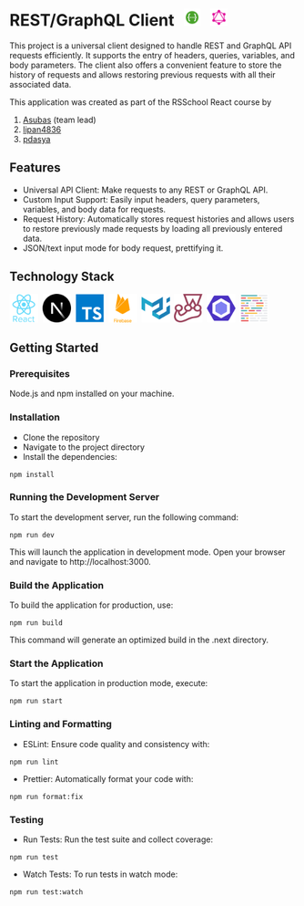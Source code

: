 # REST/GraphQL Client <img src="./public/client-rest.svg" alt="Image 1 Description" style="margin-left: 10px; margin-right: 10px;" width="30"> <img src="./public/client-graphql.svg" alt="Image 2 Description" width="30">

This project is a universal client designed to handle REST and GraphQL API requests efficiently. It supports the entry of headers, queries, variables, and body parameters. The client also offers a convenient feature to store the history of requests and allows restoring previous requests with all their associated data.

This application was created as part of the RSSchool React course by

1. [Asubas](https://github.com/Asubas) (team lead)
2. [lipan4836](https://github.com/lipan4836)
3. [pdasya](https://github.com/pdasya)

## Features

- Universal API Client: Make requests to any REST or GraphQL API.
- Custom Input Support: Easily input headers, query parameters, variables, and body data for requests.
- Request History: Automatically stores request histories and allows users to restore previously made requests by loading all previously entered data.
- JSON/text input mode for body request, prettifying it.

## Technology Stack

<img src="https://github.com/devicons/devicon/blob/master/icons/react/react-original-wordmark.svg" title="React" alt="React" width="50" height="50"/>&nbsp; <img src="https://github.com/devicons/devicon/blob/master/icons/nextjs/nextjs-original.svg" title="NextJS" alt="NextJS" width="50" height="50"/>&nbsp; <img src="https://github.com/devicons/devicon/blob/master/icons/typescript/typescript-original.svg" title="TypeScript" alt="TypeScript" width="50" height="50"/>&nbsp; <img src="https://github.com/devicons/devicon/blob/master/icons/firebase/firebase-plain-wordmark.svg" title="Firebase" alt="Firebase" width="50" height="50"/>&nbsp; <img src="https://github.com/devicons/devicon/blob/master/icons/materialui/materialui-original.svg" title="Material UI" alt="Material UI" width="50" height="50"/>&nbsp; <img src="https://github.com/devicons/devicon/blob/master/icons/jest/jest-plain.svg" title="Jest" alt="Jest" width="50" height="50"/>&nbsp; <img src="https://github.com/devicons/devicon/blob/master/icons/eslint/eslint-original.svg" title="ESLint" alt="ESLint" width="50" height="50"/>&nbsp; <img src="/public/stack-prettier.svg" title="Prettier" alt="Prettier" width="50" height="50"/>&nbsp;

## Getting Started

### Prerequisites

Node.js and npm installed on your machine.

### Installation

- Clone the repository
- Navigate to the project directory
- Install the dependencies:

```
npm install
```

### Running the Development Server

To start the development server, run the following command:

```
npm run dev
```

This will launch the application in development mode. Open your browser and navigate to http://localhost:3000.

### Build the Application

To build the application for production, use:

```
npm run build
```

This command will generate an optimized build in the .next directory.

### Start the Application

To start the application in production mode, execute:

```
npm run start
```

### Linting and Formatting

- ESLint: Ensure code quality and consistency with:

```
npm run lint
```

- Prettier: Automatically format your code with:

```
npm run format:fix
```

### Testing

- Run Tests: Run the test suite and collect coverage:

```
npm run test
```

- Watch Tests: To run tests in watch mode:

```
npm run test:watch
```
